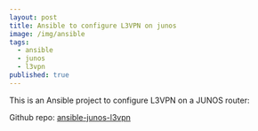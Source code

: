 ```yaml
---
layout: post
title: Ansible to configure L3VPN on junos
image: /img/ansible
tags:
  - ansible
  - junos
  - l3vpn
published: true
---
```


This is an Ansible project to configure L3VPN on a JUNOS router:

Github repo: [ansible-junos-l3vpn](www.github.com/vignitin/ansible-junos-l3vpn)

